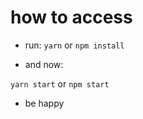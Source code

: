 # how to access 
 
- run: 
`yarn` or `npm install`

- and now:

`yarn start` or `npm start`

- be happy